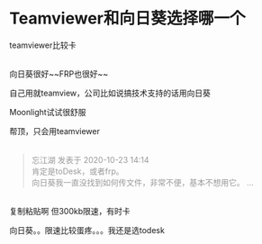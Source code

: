 # Teamviewer和向日葵选择哪一个


teamviewer比较卡

<br />
向日葵很好~~FRP也很好~~

自己用就teamview，公司比如说搞技术支持的话用向日葵

Moonlight试试很舒服

帮顶，只会用teamviewer<br />
<br />
<img src="static/image/smiley/default/sweat.gif" smilieid="10" border="0" alt="" /><img src="static/image/smiley/default/sweat.gif" smilieid="10" border="0" alt="" /><img src="static/image/smiley/default/sweat.gif" smilieid="10" border="0" alt="" />

<div class="quote"><blockquote><font color="#999999">忘江湖 发表于 2020-10-23 14:14</font><br />
<font color="#999999">肯定是toDesk，或者frp。<br />
向日葵我一直没找到如何传文件，非常不便，基本不想用它。 ...</font></blockquote></div><br />
复制粘贴啊 但300kb限速，有时卡

向日葵。。限速比较蛋疼。。。我还是选todesk
